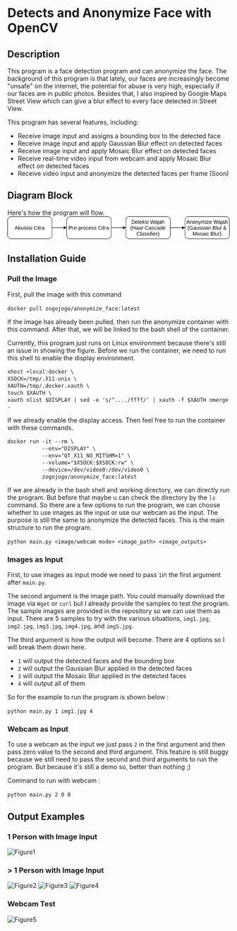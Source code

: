 # Detects and Anonymize Face with OpenCV
## Description
This program is a face detection program and can anonymize the face. The background of this program is that lately, our faces are increasingly become "unsafe" on the internet, the potential for abuse is very high, especially if our faces are in public photos. Besides that, I also inspired by Google Maps Street View which can give a blur effect to every face detected in Street View.

This program has several features, including:
- Receive image input and assigns a bounding box to the detected face
- Receive image input and apply Gaussian Blur effect on detected faces
- Receive image input and apply Mosaic Blur effect on detected faces
- Receive real-time video input from webcam and apply Mosaic Blur effect on detected faces
- Receive video input and anonymize the detected faces per frame (Soon)

## Diagram Block
Here's how the program will flow.
![Diagram](Diagram.png)
## Installation Guide
### Pull the Image
First, pull the image with this command

```docker pull zogojogo/anonymize_face:latest```

If the image has already been pulled, then run the anonymize container with this command. After that, we will be linked to the bash shell of the container.

Currently, this program just runs on Linux environment because there's still an issue in showing the figure. Before we run the container, we need to run this shell to enable the display environment.

```
xhost +local:docker \
XSOCK=/tmp/.X11-unix \ 
XAUTH=/tmp/.docker.xauth \
touch $XAUTH \
xauth nlist $DISPLAY | sed -e 's/^..../ffff/' | xauth -f $XAUTH nmerge -
```
If we already enable the display access. Then feel free to run the container with these commands.
```
docker run -it --rm \
           --env="DISPLAY" \
           --env="QT_X11_NO_MITSHM=1" \
           --volume="$XSOCK:$XSOCK:rw" \
           --device=/dev/video0:/dev/video0 \ 
           zogojogo/anonymize_face:latest 
```

If we are already in the bash shell and working directory, we can directly run the program. But before that maybe u can check the directory by the ```ls``` command. So there are a few options to run the program, we can choose whether to use images as the input or use our webcam as the input. The purpose is still the same to anonymize the detected faces. This is the main structure to run the program. 

``` python main.py <image/webcam mode> <image_path> <image_outputs> ```
### Images as Input
First, to use images as input mode we need to pass ```1```in the first argument after ```main.py```.

The second argument is the image path. You could manually download the image via ```Wget``` or ```curl``` but I already provide the samples to test the program. The sample images are provided in the repository so we can use them as input. There are 5 samples to try with the various situations, ```img1.jpg```, ```img2.jpg```, ```img3.jpg```, ```img4.jpg```, and ```img5.jpg```. 

The third argument is how the output will become. There are 4 options so I will break them down here.

- ```1``` will output the detected faces and the bounding box
- ```2``` will output the Gaussian Blur applied in the detected faces
- ```3``` will output the Mosaic Blur applied in the detected faces
- ```4``` will output all of them

So for the example to run the program is shown below :

```python main.py 1 img1.jpg 4```

### Webcam as Input
To use a webcam as the input we just pass ```2``` in the first argument and then pass zero value to the second and third argument. This feature is still buggy because we still need to pass the second and third arguments to run the program. But because it's still a demo so, better than nothing ;)

Command to run with webcam : 

```python main.py 2 0 0```

## Output Examples
### 1 Person with Image Input
![Figure1](./Output/Figure_1.png)
### > 1 Person with Image Input
![Figure2](./Output/Figure_2.png)
![Figure3](./Output/Figure_3.png)
![Figure4](./Output/Figure_4.png)
### Webcam Test
![Figure5](./Output/Figure_5.png)